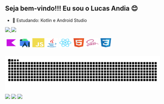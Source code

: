 ## Seja bem-vindo!!! Eu sou o Lucas Andia 😊

- 🌱 Estudando: Kotlin e Android Studio

<div>
  <a href="https://github.com/LucasAndiaAstulla">
    <img height="180em" src="https://github-readme-stats.vercel.app/api?username=LucasAndiaAstulla&show_icons=true&theme=merko&hide=prs,contribs&count_private=true" />
    <img height="180em" src="https://github-readme-stats.vercel.app/api/top-langs/?username=LucasAndiaAstulla&show_icons=true&theme=merko&hide=prs,contribs&count_private=true" />
  </a>
</div>

<div style="display: inline_block"><br>
  <img align="center" alt="Kotlin" height="30" width="40" src="https://raw.githubusercontent.com/devicons/devicon/master/icons/kotlin/kotlin-plain.svg">
  <img align="center" alt="Androidstudio" height="30" width="40" src="https://raw.githubusercontent.com/devicons/devicon/master/icons/androidstudio/androidstudio-original.svg">
  <img align="center" alt="Js" height="30" width="40" src="https://raw.githubusercontent.com/devicons/devicon/master/icons/javascript/javascript-plain.svg">
  <img align="center" alt="Java" height="30" width="40" src="https://raw.githubusercontent.com/devicons/devicon/master/icons/java/java-original.svg">
  <img align="center" alt="React" height="30" width="40" src="https://raw.githubusercontent.com/devicons/devicon/master/icons/react/react-original.svg">
  <img align="center" alt="HTML" height="30" width="40" src="https://raw.githubusercontent.com/devicons/devicon/master/icons/html5/html5-original.svg">
  <img align="center" alt="Sass" height="30" width="40" src="https://raw.githubusercontent.com/devicons/devicon/master/icons/sass/sass-original.svg">
  <img align="center" alt="CSS" height="30" width="40" src="https://raw.githubusercontent.com/devicons/devicon/master/icons/css3/css3-original.svg">
</div>

##

<picture align="center">
  <source media="(prefers-color-scheme: dark)" srcset="https://raw.githubusercontent.com/lucasandiaastulla/lucasandiaastulla/output/github-contribution-grid-snake-dark.svg">
  <source media="(prefers-color-scheme: light)" srcset="https://raw.githubusercontent.com/lucasandiaastulla/lucasandiaastulla/output/github-contribution-grid-snake-dark.svg">
  <img align="center" alt="github contribution grid snake animation" src="https://raw.githubusercontent.com/lucasandiaastulla/lucasandiaastulla/output/github-contribution-grid-snake.svg">
</picture>
<div> 
  
  <a href="https://instagram.com/_astullalucas" target="_blank"><img src="https://img.shields.io/badge/-Instagram-%23E4405F?style=for-the-badge&logo=instagram&logoColor=white" target="_blank"></a>
  <a href = "mailto:lucas.andia.a@gmail.com"><img src="https://img.shields.io/badge/-Gmail-%23333?style=for-the-badge&logo=gmail&logoColor=white" target="_blank"></a>
  <a href="https://www.linkedin.com/in/lucasandiaastulla" target="_blank"><img src="https://img.shields.io/badge/-LinkedIn-%230077B5?style=for-the-badge&logo=linkedin&logoColor=white" target="_blank"></a> 
  
</div>
